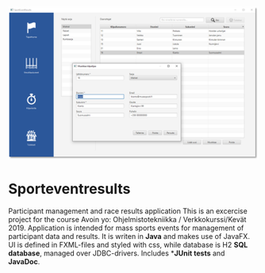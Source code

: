 ![Screencapture](https://github.com/Tambourin/Sporteventresults/blob/master/sporteventresults.png)

# Sporteventresults
Participant management and race results application
This is an excercise project for the course Avoin yo: Ohjelmistotekniikka / Verkkokurssi/Kevät 2019.
Application is intended for mass sports events for management of participant data and results. It is writen in **Java** and makes use of JavaFX. UI is defined in FXML-files and styled with css, while database is H2 **SQL database**, managed over JDBC-drivers. Includes ***JUnit tests** and **JavaDoc**.
